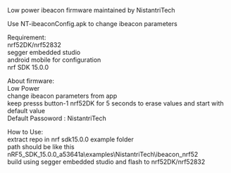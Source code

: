 
Low power ibeacon firmware maintained by NistantriTech

Use NT-ibeaconConfig.apk to change ibeacon parameters

Requirement:</br>
nrf52DK/nrf52832</br>
segger embedded studio</br>
android mobile for configuration</br>
nrf SDK 15.0.0</br>

About firmware:</br>
Low Power</br>
change ibeacon parameters from app</br>
keep presss button-1 nrf52DK for 5 seconds to erase values and start with default value</br>
Default Passoword : NistantriTech</br>

How to Use:</br>
extract repo in nrf sdk15.0.0 example folder </br>
path should be like this </br>
nRF5_SDK_15.0.0_a53641a\examples\NistantriTech\ibeacon_nrf52</br>
build using segger embedded studio and flash to nrf52DK/nrf52832
